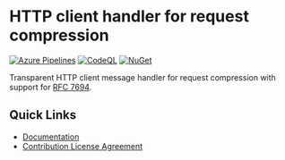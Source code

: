 # HTTP client handler for request compression
[![Azure Pipelines](https://dev.azure.com/alexanderkozlenko/github-pipelines/_apis/build/status/extensions-request-compression?branchName=main)](https://dev.azure.com/alexanderkozlenko/github-pipelines/_build/latest?definitionId=16&branchName=main)
[![CodeQL](https://github.com/alexanderkozlenko/extensions-request-compression/actions/workflows/codeql-analysis.yml/badge.svg)](https://github.com/alexanderkozlenko/extensions-request-compression/actions/workflows/codeql-analysis.yml)
[![NuGet](https://img.shields.io/nuget/vpre/Anemonis.Extensions.RequestCompression.svg?label=NuGet)](https://www.nuget.org/packages/Anemonis.Extensions.RequestCompression)

Transparent HTTP client message handler for request compression with support for [RFC 7694](https://httpwg.org/specs/rfc7694.html).

## Quick Links

- [Documentation](./DOCUMENTATION.md)
- [Contribution License Agreement](./CONTRIBUTION_LICENSE_AGREEMENT.md)
